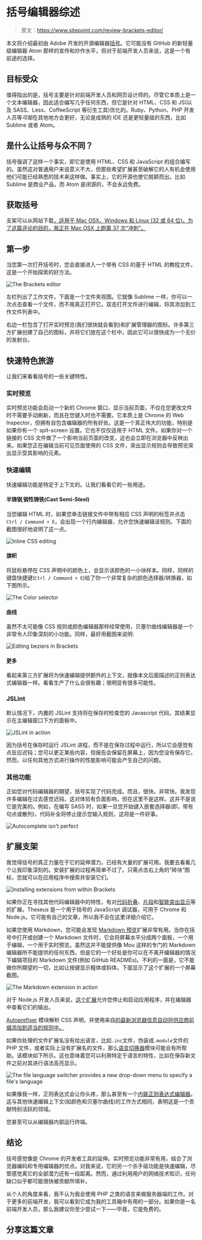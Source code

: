 # 括号编辑器综述

> 原文：<https://www.sitepoint.com/review-brackets-editor/>

本文将介绍最初由 Adobe 开发的开源编辑器[括号](http://brackets.io/)。它可能没有 GitHub 的新轻量级编辑器 Atom 那样的宣传和炒作水平，但对于前端开发人员来说，这是一个有前途的选择。

## 目标受众

值得指出的是，括号主要是针对前端开发人员和网页设计师的。尽管它本质上是一个文本编辑器，因此适合编写几乎任何东西，但它是针对 HTML、CSS 和 JS(以及 SASS、Less、CoffeeScript 等衍生工具)优化的。Ruby、Python、PHP 开发人员等*可能*在其他地方会更好，无论是成熟的 IDE 还是更轻量级的东西，比如 Sublime 或者 Atom。

## 是什么让括号与众不同？

括号强调了这样一个事实，即它是使用 HTML、CSS 和 JavaScript 的组合编写的。虽然这对普通用户来说意义不大，但那些希望扩展甚至破解它的人有机会使用他们可能已经熟悉的技术来这样做。事实上，它的开源也使它脱颖而出。比如 Sublime 是商业产品，而 Atom 是闭源的，不会永远免费。

## 获取括号

支架可以从网站下载[，适用于 Mac OSX、Windows 和 Linux (32 或 64 位)。为了这篇评论的目的，我正在 Mac OSX 上跑第 37 次“冲刺”。](http://brackets.io/)

## 第一步

当您第一次打开括号时，您会直接进入一个带有 CSS 的基于 HTML 的教程文件，这是一个开始探索的好方法。

![The Brackets editor](img/94b3ae4f4325ca457ee120236300defa.png)

左栏列出了工作文件，下面是一个文件夹视图。它就像 Sublime 一样，你可以一次点击查看一个文件，而不用真正打开它。双击打开文件进行编辑，将其添加到工作文件列表中。

右边一栏包含了打开实时预览(我们很快就会看到)和扩展管理器的图标。许多第三方扩展创建了自己的图标，并将它们放在这个栏中，因此它可以很快成为一个无价的发射台。

## 快速特色旅游

让我们来看看括号的一些关键特性。

### 实时预览

实时预览功能会启动一个新的 Chrome 窗口，显示当前页面，不仅在您更改文件时不需要手动刷新，而且在您键入时也不需要。它本质上是 Chrome 的 Web Inspector，但拥有自包含编辑器的所有好处。这是一个真正伟大的功能，特别是如果你有一个 splt-screen 设置。它也不仅仅适用于 HTML 文件。如果你对一个链接的 CSS 文件做了一个影响当前页面的改变，这也会立即在浏览器中反映出来。如果您正在编辑当前可见页面使用的 CSS 文件，突出显示规则会导致预览突出显示受其影响的元素。

### 快速编辑

快速编辑功能是特定于上下文的。让我们看看它的一些用途。

#### 半铸钢ˌ钢性铸铁(Cast Semi-Steel)

当您编辑 HTML 时，如果您单击链接文件中带有相应 CSS 声明的标签并点击`Ctrl / Command + E`，会出现一个行内编辑器，允许您快速编辑该规则。下面的截图很好地说明了这一点。

![Inline CSS editing](img/79538118fb07de56e58f17c5e5c90943.png)

#### 旗帜

将鼠标悬停在 CSS 声明中的颜色上，会显示该颜色的一小块样本。同样，同样的键盘快捷键(`Ctrl / Command + E`)给了你一个非常复杂的颜色选择器/转换器，如下图所示。

![The Color selector](img/ef64e454b4fe10f7e20f67cb19e7e83c.png)

#### 曲线

虽然不太可能像 CSS 规则或颜色编辑器那样经常使用，贝塞尔曲线编辑器是一个非常令人印象深刻的小功能。同样，最好用截图来说明:

![Editing beziers in Brackets](img/66c5626cb1589dde98e124c5b4fda248.png)

#### 更多

看起来第三方扩展将为快速编辑提供额外的上下文，就像本文后面描述的正则表达式编辑器一样。看看生产了什么会很有趣；很明显有很多可能性。

### JSLint

默认情况下，内置的 JSLint 支持将在保存时检查您的 Javascript 代码，其结果显示在主编辑窗口下方的面板中。

![JSLint in action](img/bec8089eb163fddc90393cb20590cbf0.png)

因为括号在保存时运行 JSLint 进程，而不是在保存过程中运行，所以它会感觉有点反应迟钝；您可以更正某些内容，但报告会保留在屏幕上，因为您没有保存它。然而，以任何其他方式进行操作的性能影响可能会产生自己的问题。

### 其他功能

正如您对代码编辑器的期望，括号实现了代码完成。而且，很快。非常快。我发现许多编辑在过去感觉迟钝，这对体验有负面影响，但在这里不是这样。这并不是说它是完美的。例如，在编写 SASS 时，如果一旦您开始键入嵌套选择器(即，带有句点或散列)，代码补全将停止提示您输入规则，这将是一件好事。

![Autocomplete isn't perfect](img/12706fe89f8ecf9cae6a73044a95ef30.png)

## 扩展支架

我觉得括号的真正力量在于它的延伸潜力。已经有大量的扩展可用。我要去看看几个让我印象深刻的。安装扩展的过程再简单不过了。只需点击右上角的“砖块”图标，您就可以在应用程序中搜索并安装它们。

![Installing extensions from within Brackets](img/8d538d822ebc70c71b56147f35aae765.png)

如果你正在寻找其他代码编辑器中的特性，有对[代码折叠](https://github.com/thehogfather/brackets-code-folding)、[片段](https://github.com/jrowny/brackets-snippets)和[智能突出显示](https://github.com/enturn/brackets-quick-search)等的扩展。Theseus 是一个用于括号的 JavaScript 调试器，可用于 Chrome 和 Node.js。它可能有自己的文章，所以我不会在这里详细介绍它。

如果您使用 Markdown，您可能会发现 [Markdown 预览](https://github.com/gruehle/MarkdownPreview)扩展非常有用。当你在括号中打开或创建一个 Markdown 文件时，它会将屏幕水平分成两个面板，一个用于编辑，一个用于实时预览。虽然这并不能提供像 Mou 这样的专门的 Markdown 编辑器所不能提供的任何东西，但是它的一个好处是你可以在不离开编辑器的情况下编辑项目的 Markdown 文件(例如 GitHub READMEs)。不利的一面是，它不能做你所期望的一切，比如让按键显示粗体或斜体。下面显示了这个扩展的一个屏幕截图。

![The Markdown extension in action](img/7ec458d9bf20a4c10ffb4c44789761ee.png)

对于 Node.js 开发人员来说，[这个扩展](https://github.com/briancraig/brackets-nodejs)允许您停止和启动应用程序，并在编辑器中查看它们的输出。

[Autoprefixer](https://github.com/mikaeljorhult/brackets-autoprefixer) 模块解析 CSS 声明，并使用来自[的最新浏览器信息自动将供应商前缀添加到适当的规则中。](http://caniuse.com/)

如果你处理的文件扩展名没有给出语言，比如`.inc`文件，伪装成`.module`文件的 PHP 文件，或者实际上没有扩展名的文件，那么[语言切换器](https://github.com/p4bl1t0/brackets-languageswitcher)模块可能会有所帮助。该模块如下所示。这也意味着您可以利用特定于语言的特性，比如在保存新文件之前对其进行语法高亮显示。

![The file language switcher provides a new drop-down menu to specify a file's language](img/70e063d7a3bd474ca481f63a7796efd6.png)

如果像我一样，正则表达式会让你头疼，那么甚至有一个[内联正则表达式编辑器](https://github.com/peterflynn/brackets-regex-editor)。这与其他快速编辑上下文(如颜色和贝塞尔曲线)的工作方式相同，表明这是一个贡献特别活跃的领域。

您甚至可以从编辑器内部运行终端。

## 结论

括号感觉像是 Chrome 的开发者工具的延伸。实时预览功能非常有用，结合了浏览器编码和专用编辑器的优点。对我来说，它的另一个杀手级功能是快速编辑，尽管感觉离它的全部潜力还有一段距离。然而，通过利用用户的网络技术知识，任何缺口似乎都可能很快被贡献所填补。

从个人的角度来看，我不认为我会使用 PHP 之类的语言来做服务器端的工作。对于更多的前端开发，我可以看到它成为我的工具箱中有用的一部分。如果你是一名前端开发人员，那么我建议你至少尝试一下——毕竟，它是免费的。

## 分享这篇文章